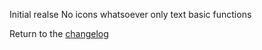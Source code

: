 Initial realse
No icons whatsoever
only text
basic functions

Return to the [changelog](https://python-browser.github.io/SimplePythonBrowser/changelog)